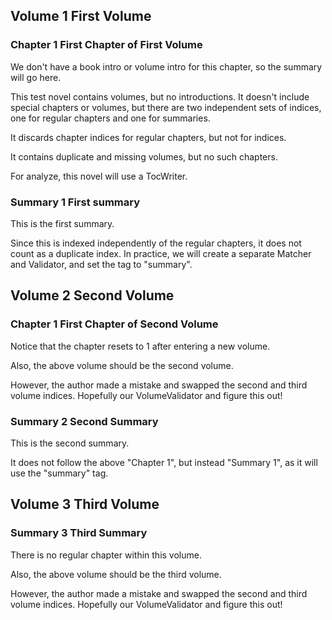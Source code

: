 ## Volume 1 First Volume

### Chapter 1 First Chapter of First Volume

We don't have a book intro or volume intro for this chapter, so the summary will go here.

This test novel contains volumes, but no introductions. It doesn't include special chapters or volumes, but there are two independent sets of indices, one for regular chapters and one for summaries.

It discards chapter indices for regular chapters, but not for indices.

It contains duplicate and missing volumes, but no such chapters.

For analyze, this novel will use a TocWriter.

### Summary 1 First summary

This is the first summary.

Since this is indexed independently of the regular chapters, it does not count as a duplicate index. In practice, we will create a separate Matcher and Validator, and set the tag to "summary".

## Volume 2 Second Volume

### Chapter 1 First Chapter of Second Volume

Notice that the chapter resets to 1 after entering a new volume.

Also, the above volume should be the second volume.

However, the author made a mistake and swapped the second and third volume indices. Hopefully our VolumeValidator and figure this out!

### Summary 2 Second Summary

This is the second summary.

It does not follow the above "Chapter 1", but instead "Summary 1", as it will use the "summary" tag.

## Volume 3 Third Volume

### Summary 3 Third Summary

There is no regular chapter within this volume.

Also, the above volume should be the third volume.

However, the author made a mistake and swapped the second and third volume indices. Hopefully our VolumeValidator and figure this out!